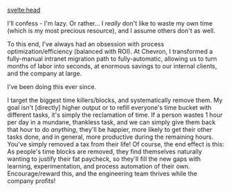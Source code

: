 <svelte:head>
  <title>Automation - Kevin R. Whitley</title>
</svelte:head>

I'll confess - I'm lazy.  Or rather... I *really* don't like to waste my own time (which is my most precious resource), and I assume others don't as well.

To this end, I've always had an obsession with process optimization/efficiency (balanced with ROI).  At Chevron, I transformed a fully-manual intranet migration path to fully-automatic, allowing us to turn months of labor into seconds, at enormous savings to our internal clients, and the company at large.

I've been doing this ever since.

I target the biggest time killers/blocks, and systematically remove them.  My goal isn't [directly] higher output or to refill everyone's time bucket with different tasks, it's simply the reclamation of time.  If a person wastes 1 hour per day in a mundane, thankless task, and we can simply give them back that hour to do *anything*, they'll be happier, more likely to get their other tasks done, and in general, more productive during the remaining hours.  You've simply removed a tax from their life!  Of course, the end effect is this:  As people's time blocks are removed, they find themselves naturally wanting to justify their fat paycheck, so they'll fill the new gaps with learning, experimentation, and process automation of their own.  Encourage/reward this, and the engineering team thrives while the company profits!
